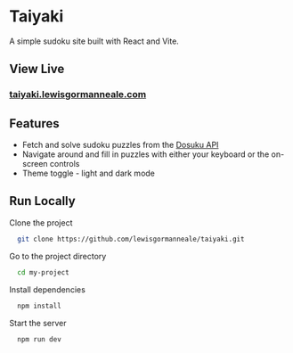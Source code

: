 # Taiyaki

A simple sudoku site built with React and Vite.

## View Live
### [taiyaki.lewisgormanneale.com](https://taiyaki.lewisgormanneale.com/)

## Features

- Fetch and solve sudoku puzzles from the [Dosuku API](https://sudoku-api.vercel.app/)
- Navigate around and fill in puzzles with either your keyboard or the on-screen controls
- Theme toggle - light and dark mode

## Run Locally

Clone the project

```bash
  git clone https://github.com/lewisgormanneale/taiyaki.git
```

Go to the project directory

```bash
  cd my-project
```

Install dependencies

```bash
  npm install
```

Start the server

```bash
  npm run dev
```
